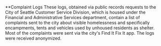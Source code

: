 **Complaint Logs
These logs, obtained via public records requests to the City of Seattle Customer Service Division, which is housed under the Financial and Administrative Services department, contain a list of complaints sent to the city about visible homelessness and specifically encampments, tents and vehicles used by unhoused residents as shelter. Most of the complaints were sent via the city's Find It Fix It app. The logs were received anonymized.
